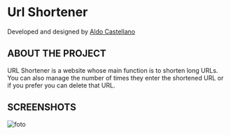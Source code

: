 # Url Shortener
Developed and designed by [Aldo Castellano](https://www.linkedin.com/in/aldo-castellano/ "Aldo Castellano")

## ABOUT THE PROJECT

URL Shortener is a website whose main function is to shorten long URLs. You can also manage the number of times they enter the shortened URL or if you prefer you can delete that URL.

## SCREENSHOTS
![foto](https://user-images.githubusercontent.com/92597205/174849160-82963921-aa3b-4a48-954a-f2c74e04a4ef.svg)
